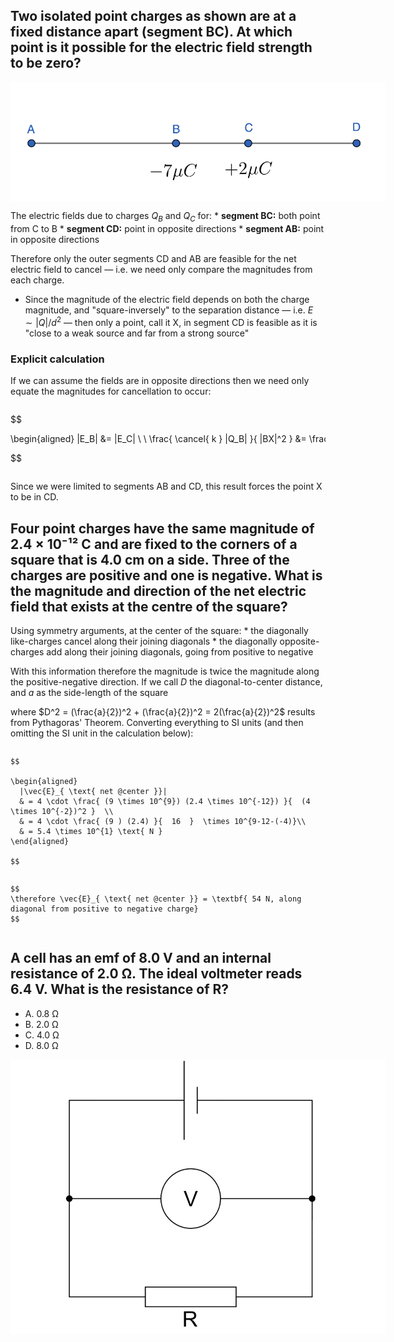 <KatexIntersectionObserver2 />
<script>
  import KatexIntersectionObserver2 from "$lib/KatexIntersectionObserver2.svelte";
</script>

<div id="charges-1">

  ## Two isolated point charges as shown are at a fixed distance apart (segment BC). At which point is it possible for the electric field strength to be zero?

  <img style="margin: 0 auto;  display:flex; width: 65vw; min-width: 280px; max-width: 600px;"
        src=" https://raw.githubusercontent.com/brightowltutoring/web/main/two-charges.png"
      />

  The electric fields due to charges $Q_B$ and $Q_C$ for:
    * **segment BC:** both point from C to B
    * **segment CD:** point in opposite directions
    * **segment AB:** point in opposite directions


  Therefore only the outer segments CD and AB are feasible for the net electric field to cancel — i.e. we need only compare the magnitudes from each charge.

  - Since the magnitude of the electric field depends on both the charge magnitude, and "square-inversely" to the separation distance — i.e. $E \sim |Q|/d^2$ — then only a point, call it X, in segment CD is feasible as it is "close to a weak source and far from a strong source"


  ### Explicit calculation

  If we can assume the fields are in opposite directions then we need only equate the magnitudes for cancellation to occur:

  <div class="hScroll">

  $$

  \begin{aligned}
    |E_B| &= |E_C|  \\ \\
      \frac{  \cancel{ k } |Q_B| }{ |BX|^2 } &= \frac{  \cancel{ k } |Q_C| }{ |CX|^2 }  && \text{where X is some variable point on the interval} \\  \\
    %  \frac{ \cancelto{7 \mu C}{ |Q_B| } }{  \cancelto{2 \mu C}{ |Q_C|  }} &= \frac{   |BX|^2 }{ |CX|^2 } \\
      \therefore |BX| &= \sqrt{\frac{ 7 }{ 2} }|CX| \\ \\
      \therefore |BX| & > |CX| \\
  \end{aligned}


  $$

  </div>

  Since we were limited to segments AB and CD, this result forces the point X to be in CD.

</div>

<div id="charges-2">

  ## Four point charges have the same magnitude of 2.4 × 10⁻¹² C and are fixed to the corners of a square that is 4.0 cm on a side. Three of the charges are positive and one is negative. What is the magnitude and direction of the net electric field that exists at the centre of the square?

  Using symmetry arguments, at the center of the square:
     * the diagonally like-charges cancel along their joining diagonals
     * the diagonally opposite-charges add along their joining diagonals, going from positive to negative


  With this information therefore the magnitude is twice the magnitude along the positive-negative direction. If we call $D$ the diagonal-to-center distance, and $a$ as the side-length of the square

  where $D^2 = (\frac{a}{2})^2 +  (\frac{a}{2})^2 = 2(\frac{a}{2})^2$ results from Pythagoras' Theorem. Converting everything to SI units (and then omitting the SI unit in the calculation below):

  <div class="hScroll">

    $$

    \begin{aligned} 
      |\vec{E}_{ \text{ net @center }}| 
      & = 4 \cdot \frac{ (9 \times 10^{9}) (2.4 \times 10^{-12}) }{  (4 \times 10^{-2})^2 }  \\
      & = 4 \cdot \frac{ (9 ) (2.4) }{  16  }  \times 10^{9-12-(-4)}\\ 
      & = 5.4 \times 10^{1} \text{ N } 
    \end{aligned}

    $$

  </div>

  <div class="hScroll">

    $$
    \therefore \vec{E}_{ \text{ net @center }} = \textbf{ 54 N, along diagonal from positive to negative charge} 
    $$

  </div>

</div>

 <div id="circuits-1">

  ## A cell has an emf of 8.0 V and an internal resistance of 2.0 Ω. The ideal voltmeter reads 6.4 V. What is the resistance of R?

   - A. 0.8 Ω
   - B. 2.0 Ω
   - C. 4.0 Ω
   - D. 8.0 Ω


  <img style=" margin: 0 auto; display:flex;width: 65vw;min-width: 280px;max-width: 600px;" src="https://raw.githubusercontent.com/brightowltutoring/web/main/circuits-1.png"/>

</div>









<style>
  .hScrollB {
    overflow: auto;
    white-space: nowrap;
  }

  .hScroll {
    overflow: auto;
    white-space: nowrap;
    margin: 0 30;
    background-color: var(--correctColour);
  }

  /* li { 
    height:10px;

  } */

</style>
